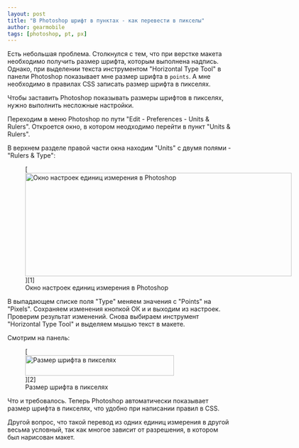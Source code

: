 ```yaml
---
layout: post
title: "В Photoshop шрифт в пунктах - как перевести в пикселы"
author: gearmobile
tags: [photoshop, pt, px]
---
```


Есть небольшая проблема. Столкнулся с тем, что при верстке макета необходимо получить размер шрифта, которым выполнена надпись. Однако, при выделении текста инструментом "Horizontal Type Tool" в панели Photoshop показывает мне размер шрифта в `points`. А мне необходимо в правилах CSS записать размер шрифта в пикселях.

Чтобы заставить Photoshop показывать размеры шрифтов в пикселях, нужно выполнить несложные настройки.

Переходим в меню Photoshop по пути "Edit - Preferences - Units & Rulers". Откроется окно, в котором неодходимо перейти в пункт "Units & Rulers".

В верхнем разделе правой части окна находим "Units" с двумя полями - "Rulers & Type":

<figure id="attachment_700" style="width: 600px;" class="wp-caption aligncenter">
	[<img src="http://localhost:7788/third/wp-content/uploads/2013/11/points_to_pixels1-600x233.png" alt="Окно настроек единиц измерения в Photoshop" width="600" height="233" class="size-medium wp-image-700" />][1]
	<figcaption class="wp-caption-text">Окно настроек единиц измерения в Photoshop</figcaption>
</figure> 

В выпадающем списке поля "Type" меняем значения с "Points" на "Pixels". Сохраняем изменения кнопкой ОК и и выходим из настроек. Проверим результат изменений. Снова выбираем инструмент "Horizontal Type Tool" и выделяем мышью текст в макете.

Смотрим на панель:

<figure id="attachment_701" style="width: 335px;" class="wp-caption aligncenter">
	[<img src="http://localhost:7788/third/wp-content/uploads/2013/11/pixels1.png" alt="Размер шрифта в пикселях" width="335" height="46" class="size-full wp-image-701" />][2]
	<figcaption class="wp-caption-text">Размер шрифта в пикселях</figcaption>
</figure>

Что и требовалось. Теперь Photoshop автоматически показывает размер шрифта в пикселях, что удобно при написании правил в CSS.

Другой вопрос, что такой перевод из одних единиц измерения в другой весьма условный, так как многое зависит от разрешения, в котором был нарисован макет.

 [1]: http://localhost:7788/third/wp-content/uploads/2013/11/points_to_pixels1.png
 [2]: http://localhost:7788/third/wp-content/uploads/2013/11/pixels1.png
